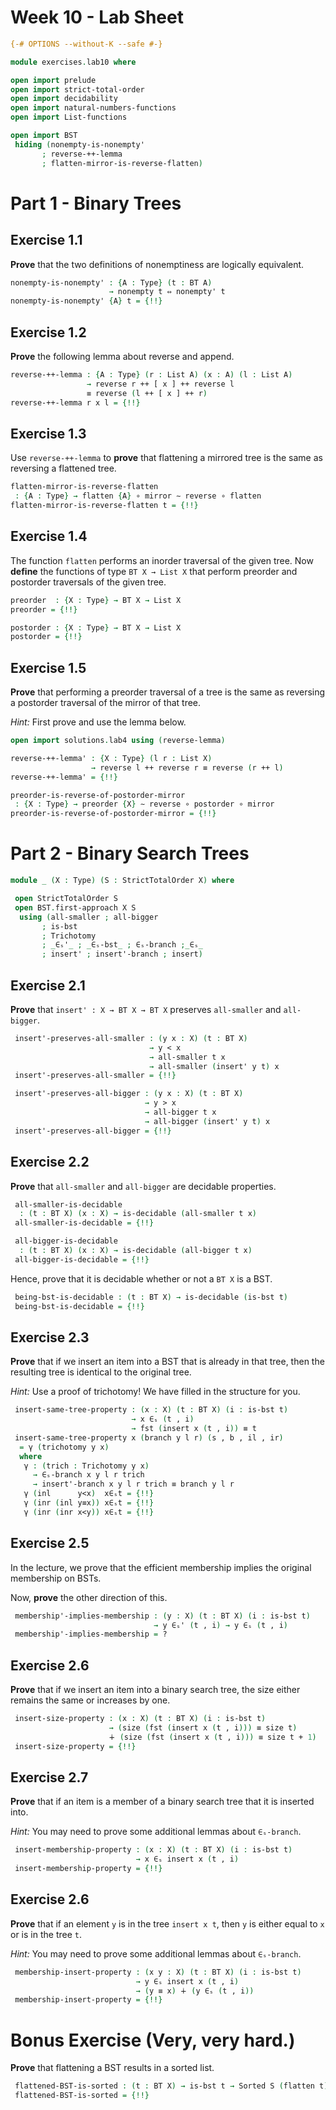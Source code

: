 # Week 10 - Lab Sheet

```agda
{-# OPTIONS --without-K --safe #-}

module exercises.lab10 where

open import prelude
open import strict-total-order
open import decidability
open import natural-numbers-functions
open import List-functions

open import BST
 hiding (nonempty-is-nonempty'
       ; reverse-++-lemma
       ; flatten-mirror-is-reverse-flatten)
```

# Part 1 - Binary Trees

## Exercise 1.1

**Prove** that the two definitions of nonemptiness are logically
equivalent.

```agda
nonempty-is-nonempty' : {A : Type} (t : BT A)
                      → nonempty t ⇔ nonempty' t
nonempty-is-nonempty' {A} t = {!!}
```

## Exercise 1.2

**Prove** the following lemma about reverse and append.

```agda
reverse-++-lemma : {A : Type} (r : List A) (x : A) (l : List A)
                 → reverse r ++ [ x ] ++ reverse l
                 ≡ reverse (l ++ [ x ] ++ r)
reverse-++-lemma r x l = {!!}
```

## Exercise 1.3

Use `reverse-++-lemma` to **prove** that flattening a mirrored tree is
the same as reversing a flattened tree.

```agda
flatten-mirror-is-reverse-flatten
 : {A : Type} → flatten {A} ∘ mirror ∼ reverse ∘ flatten
flatten-mirror-is-reverse-flatten t = {!!}
```

## Exercise 1.4

The function `flatten` performs an inorder traversal of the given tree.
Now **define** the functions of type `BT X → List X` that perform
preorder and postorder traversals of the given tree.

```agda
preorder  : {X : Type} → BT X → List X
preorder = {!!}

postorder : {X : Type} → BT X → List X
postorder = {!!}
```

## Exercise 1.5

**Prove** that performing a preorder traversal of a tree is the same as
reversing a postorder traversal of the mirror of that tree.

*Hint:* First prove and use the lemma below.

```agda
open import solutions.lab4 using (reverse-lemma)

reverse-++-lemma' : {X : Type} (l r : List X)
                  → reverse l ++ reverse r ≡ reverse (r ++ l)
reverse-++-lemma' = {!!}

preorder-is-reverse-of-postorder-mirror
 : {X : Type} → preorder {X} ∼ reverse ∘ postorder ∘ mirror
preorder-is-reverse-of-postorder-mirror = {!!}
```

# Part 2 - Binary Search Trees

```agda
module _ (X : Type) (S : StrictTotalOrder X) where

 open StrictTotalOrder S
 open BST.first-approach X S
  using (all-smaller ; all-bigger
       ; is-bst
       ; Trichotomy
       ; _∈ₛ'_ ; _∈ₛ-bst_ ; ∈ₛ-branch ;_∈ₛ_
       ; insert' ; insert'-branch ; insert)
```

## Exercise 2.1

**Prove** that `insert' : X → BT X → BT X` preserves `all-smaller` and
`all-bigger`.

```agda
 insert'-preserves-all-smaller : (y x : X) (t : BT X)
                               → y < x
                               → all-smaller t x
                               → all-smaller (insert' y t) x
 insert'-preserves-all-smaller = {!!}

 insert'-preserves-all-bigger : (y x : X) (t : BT X)
                              → y > x
                              → all-bigger t x
                              → all-bigger (insert' y t) x
 insert'-preserves-all-bigger = {!!}
```

## Exercise 2.2

**Prove** that `all-smaller` and `all-bigger` are decidable properties.

```agda
 all-smaller-is-decidable
  : (t : BT X) (x : X) → is-decidable (all-smaller t x)
 all-smaller-is-decidable = {!!}

 all-bigger-is-decidable
  : (t : BT X) (x : X) → is-decidable (all-bigger t x)
 all-bigger-is-decidable = {!!}
```

Hence, prove that it is decidable whether or not a `BT X` is a BST.

```agda
 being-bst-is-decidable : (t : BT X) → is-decidable (is-bst t)
 being-bst-is-decidable = {!!}
```

## Exercise 2.3

**Prove** that if we insert an item into a BST that is already in that
tree, then the resulting tree is identical to the original tree.

*Hint:* Use a proof of trichotomy! We have filled in the structure for
you.

```agda
 insert-same-tree-property : (x : X) (t : BT X) (i : is-bst t)
                           → x ∈ₛ (t , i)
                           → fst (insert x (t , i)) ≡ t
 insert-same-tree-property x (branch y l r) (s , b , il , ir)
  = γ (trichotomy y x)
  where
   γ : (trich : Trichotomy y x)
     → ∈ₛ-branch x y l r trich
     → insert'-branch x y l r trich ≡ branch y l r
   γ (inl      y<x)  x∈ₛt = {!!}
   γ (inr (inl y≡x)) x∈ₛt = {!!}
   γ (inr (inr x<y)) x∈ₛt = {!!}
```

## Exercise 2.5

In the lecture, we prove that the efficient membership implies the
original membership on BSTs.

Now, **prove** the other direction of this.

```agda
 membership'-implies-membership : (y : X) (t : BT X) (i : is-bst t)
                                → y ∈ₛ' (t , i) → y ∈ₛ (t , i)
 membership'-implies-membership = ?
```

## Exercise 2.6

**Prove** that if we insert an item into a binary search tree, the
size either remains the same or increases by one.

```agda
 insert-size-property : (x : X) (t : BT X) (i : is-bst t)
                      → (size (fst (insert x (t , i))) ≡ size t)
                      ∔ (size (fst (insert x (t , i))) ≡ size t + 1)
 insert-size-property = {!!}
```

## Exercise 2.7

**Prove** that if an item is a member of a binary search tree that it
is inserted into.

*Hint:* You may need to prove some additional lemmas about
`∈ₛ-branch`.

```agda
 insert-membership-property : (x : X) (t : BT X) (i : is-bst t)  
                            → x ∈ₛ insert x (t , i)
 insert-membership-property = {!!}
```

## Exercise 2.6

**Prove** that if an element `y` is in the tree `insert x t`, then `y`
is either equal to `x` or is in the tree `t`.

*Hint:* You may need to prove some additional lemmas about
`∈ₛ-branch`.

```agda
 membership-insert-property : (x y : X) (t : BT X) (i : is-bst t)
                            → y ∈ₛ insert x (t , i)
                            → (y ≡ x) ∔ (y ∈ₛ (t , i))
 membership-insert-property = {!!}
```

# Bonus Exercise (Very, very hard.)

**Prove** that flattening a BST results in a sorted list.

```agda
 flattened-BST-is-sorted : (t : BT X) → is-bst t → Sorted S (flatten t)
 flattened-BST-is-sorted = {!!}
```
